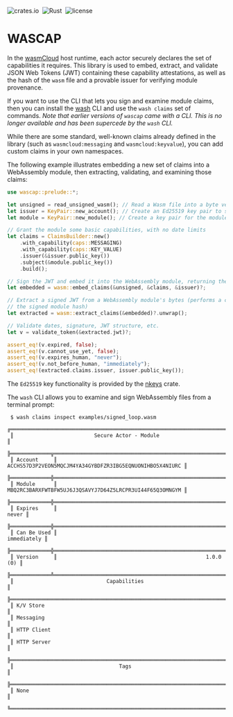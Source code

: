![crates.io](https://img.shields.io/crates/v/wascap.svg)&nbsp;
![Rust](https://github.com/wasmcloud/wascap/workflows/Rust/badge.svg)&nbsp;
![license](https://img.shields.io/crates/l/wascap.svg)

# WASCAP

In the [wasmCloud](https://wasmcloud.dev) host runtime, each actor securely declares the set of capabilities it requires. This library is used to embed, extract, and validate JSON Web Tokens (JWT) containing these capability attestations, as well as the hash of the `wasm` file and a provable issuer for verifying module provenance.

If you want to use the CLI that lets you sign and examine module claims, then you can install the [wash](https://github.com/wasmCloud/wash) CLI and use the `wash claims` set of commands. _Note that earlier versions of `wascap` came with a CLI. This is no longer available and has been supercede by the `wash` CLI._

While there are some standard, well-known claims already defined in the library (such as `wasmcloud:messaging` and `wasmcloud:keyvalue`), you can add custom claims in your own namespaces.

The following example illustrates embedding a new set of claims into a WebAssembly module, then extracting, validating, and examining those claims:

```rust
use wascap::prelude::*;

let unsigned = read_unsigned_wasm(); // Read a Wasm file into a byte vector
let issuer = KeyPair::new_account(); // Create an Ed25519 key pair to sign the module
let module = KeyPair::new_module(); // Create a key pair for the module itself

// Grant the module some basic capabilities, with no date limits
let claims = ClaimsBuilder::new()
    .with_capability(caps::MESSAGING)
    .with_capability(caps::KEY_VALUE)
    .issuer(&issuer.public_key())
    .subject(&module.public_key())
    .build();

// Sign the JWT and embed it into the WebAssembly module, returning the signed bytes
let embedded = wasm::embed_claims(&unsigned, &claims, &issuer)?;

// Extract a signed JWT from a WebAssembly module's bytes (performs a check on
// the signed module hash)
let extracted = wasm::extract_claims(&embedded)?.unwrap();

// Validate dates, signature, JWT structure, etc.
let v = validate_token(&extracted.jwt)?;

assert_eq!(v.expired, false);
assert_eq!(v.cannot_use_yet, false);
assert_eq!(v.expires_human, "never");
assert_eq!(v.not_before_human, "immediately");
assert_eq!(extracted.claims.issuer, issuer.public_key());
```

The `Ed25519` key functionality is provided by the [nkeys](https://docs.rs/nkeys) crate.

The `wash` CLI allows you to examine and sign WebAssembly files from a terminal prompt:

```terminal
 $ wash claims inspect examples/signed_loop.wasm
 ╔════════════════════════════════════════════════════════════════════════╗
 ║                          Secure Actor - Module                         ║
 ╠═════════════╦══════════════════════════════════════════════════════════╣
 ║ Account     ║ ACCHS57D3P2VEON5MQCJM4YA34GYBDFZR3IBG5EQNUONIHBO5X4NIURC ║
 ╠═════════════╬══════════════════════════════════════════════════════════╣
 ║ Module      ║ MBQ2RC3BARXFWTBFW5UJ6J3QSAVYJ7D64Z5LRCPR3UI44F65Q3OMNGYM ║
 ╠═════════════╬══════════════════════════════════════════════════════════╣
 ║ Expires     ║                                                    never ║
 ╠═════════════╬══════════════════════════════════════════════════════════╣
 ║ Can Be Used ║                                              immediately ║
 ╠═════════════╬══════════════════════════════════════════════════════════╣
 ║ Version     ║                                                1.0.0 (0) ║
 ╠═════════════╩══════════════════════════════════════════════════════════╣
 ║                              Capabilities                              ║
 ╠════════════════════════════════════════════════════════════════════════╣
 ║ K/V Store                                                              ║
 ║ Messaging                                                              ║
 ║ HTTP Client                                                            ║
 ║ HTTP Server                                                            ║
 ╠════════════════════════════════════════════════════════════════════════╣
 ║                                  Tags                                  ║
 ╠════════════════════════════════════════════════════════════════════════╣
 ║ None                                                                   ║
 ╚════════════════════════════════════════════════════════════════════════╝
